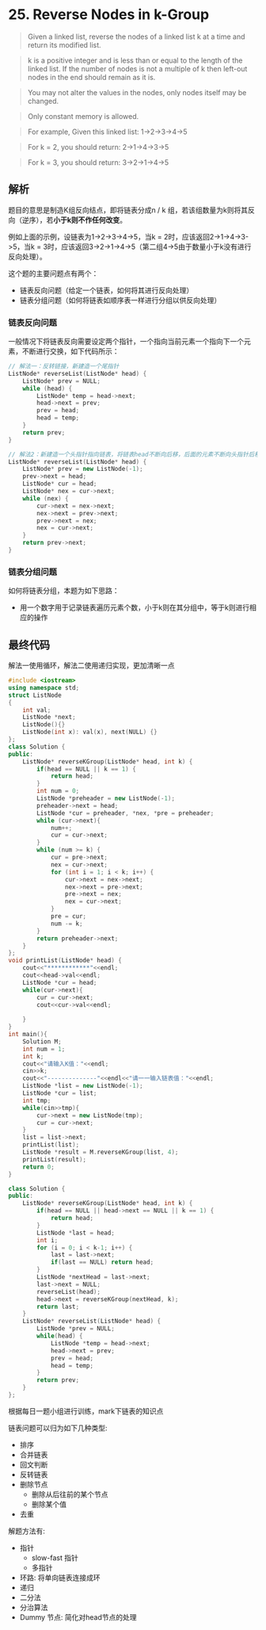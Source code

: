 # 25. Reverse Nodes in k-Group

> Given a linked list, reverse the nodes of a linked list k at a time and return its modified list.

> k is a positive integer and is less than or equal to the length of the linked list. If the number of nodes is not a multiple of k then left-out nodes in the end should remain as it is.

> You may not alter the values in the nodes, only nodes itself may be changed.

> Only constant memory is allowed.

> For example,
> Given this linked list: 1->2->3->4->5

> For k = 2, you should return: 2->1->4->3->5

> For k = 3, you should return: 3->2->1->4->5

## 解析
题目的意思是制造K组反向结点，即将链表分成n / k 组，若该组数量为k则将其反向（逆序），若**小于k则不作任何改变**。

例如上面的示例，设链表为1->2->3->4->5，当k = 2时，应该返回2->1->4->3->5，当k = 3时，应该返回3->2->1->4->5（第二组4->5由于数量小于k没有进行反向处理）。

这个题的主要问题点有两个：

* 链表反向问题（给定一个链表，如何将其进行反向处理）
* 链表分组问题（如何将链表如顺序表一样进行分组以供反向处理）

### 链表反向问题

一般情况下将链表反向需要设定两个指针，一个指向当前元素一个指向下一个元素，不断进行交换，如下代码所示：

```cpp
// 解法一：反转链接，新建造一个尾指针
ListNode* reverseList(ListNode* head) {
    ListNode* prev = NULL;
    while (head) {
        ListNode* temp = head->next;
        head->next = prev;
        prev = head;
        head = temp;
    }
    return prev;
}
```

```cpp
// 解法2：新建造一个头指针指向链表，将链表head不断向后移，后面的元素不断向头指针后移动
ListNode* reverseList(ListNode* head) {
    ListNode* prev = new ListNode(-1);
    prev->next = head;
    ListNode* cur = head;
    ListNode* nex = cur->next;
    while (nex) {
        cur->next = nex->next;
        nex->next = prev->next;
        prev->next = nex;
        nex = cur->next;
    }
    return prev->next;
}
```

### 链表分组问题
如何将链表分组，本题为如下思路：

* 用一个数字用于记录链表遍历元素个数，小于k则在其分组中，等于k则进行相应的操作

## 最终代码

解法一使用循环，解法二使用递归实现，更加清晰一点

```cpp
#include <iostream>
using namespace std;
struct ListNode
{
    int val;
    ListNode *next;
    ListNode(){}
    ListNode(int x): val(x), next(NULL) {}
};
class Solution {
public:
    ListNode* reverseKGroup(ListNode* head, int k) {
        if(head == NULL || k == 1) {
            return head;
        }
        int num = 0;
        ListNode *preheader = new ListNode(-1);
        preheader->next = head;
        ListNode *cur = preheader, *nex, *pre = preheader;
        while (cur->next){
            num++;
            cur = cur->next;
        }
        while (num >= k) {
            cur = pre->next;
            nex = cur->next;
            for (int i = 1; i < k; i++) {
                cur->next = nex->next;
                nex->next = pre->next;
                pre->next = nex;
                nex = cur->next;
            }
            pre = cur;
            num -= k;
        }
        return preheader->next;
    }
};
void printList(ListNode* head) {
    cout<<"************"<<endl;
    cout<<head->val<<endl;
    ListNode *cur = head;
    while(cur->next){
        cur = cur->next;
        cout<<cur->val<<endl;
        
    }
}
int main(){
    Solution M;
    int num = 1;
    int k;
    cout<<"请输入K值："<<endl;
    cin>>k;
    cout<<"--------------"<<endl<<"请一一输入链表值："<<endl;
    ListNode *list = new ListNode(-1);
    ListNode *cur = list;
    int tmp;
    while(cin>>tmp){
        cur->next = new ListNode(tmp);
        cur = cur->next;
    }
    list = list->next;
    printList(list);
    ListNode *result = M.reverseKGroup(list, 4);
    printList(result);
    return 0;
}
```
```cpp
class Solution {
public:
    ListNode* reverseKGroup(ListNode* head, int k) {
        if(head == NULL || head->next == NULL || k == 1) {
            return head;
        }
        ListNode *last = head;
        int i;
        for (i = 0; i < k-1; i++) {
            last = last->next;
            if(last == NULL) return head;
        }
        ListNode *nextHead = last->next;
        last->next = NULL;
        reverseList(head);
        head->next = reverseKGroup(nextHead, k);
        return last;
    }
    ListNode* reverseList(ListNode* head) {
        ListNode *prev = NULL;
        while(head) {
            ListNode *temp = head->next;
            head->next = prev;
            prev = head;
            head = temp;
        }
        return prev;
    }
};
```

根据每日一题小组进行训练，mark下链表的知识点

链表问题可以归为如下几种类型:

* 排序
* 合并链表
* 回文判断
* 反转链表
* 删除节点
	* 删除从后往前的某个节点
	* 删除某个值
* 去重

解题方法有:

* 指针
	* slow-fast 指针
	* 多指针
* 环路: 将单向链表连接成环
* 递归
* 二分法
* 分治算法
* Dummy 节点: 简化对head节点的处理
